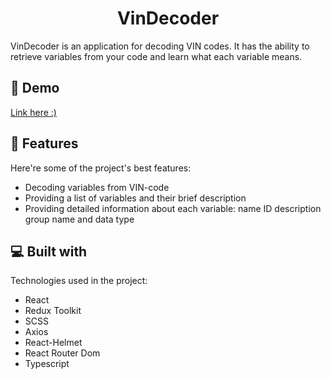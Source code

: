 <h1 align="center" id="title">VinDecoder</h1>

<p id="description">VinDecoder is an application for decoding VIN codes. It has the ability to retrieve variables from your code and learn what each variable means.</p>

<h2>🚀 Demo</h2>

[Link here :)](https://vindecoder-knidzes-projects.vercel.app/)
  
  
<h2>🧐 Features</h2>

Here're some of the project's best features:

*   Decoding variables from VIN-code
*   Providing a list of variables and their brief description
*   Providing detailed information about each variable: name ID description group name and data type

  
  
<h2>💻 Built with</h2>

Technologies used in the project:

*   React
*   Redux Toolkit
*   SCSS
*   Axios
*   React-Helmet
*   React Router Dom
*   Typescript
